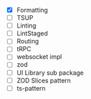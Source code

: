 - [x] Formatting
- [ ] TSUP
- [ ] Linting
- [ ] LintStaged
- [ ] Routing
- [ ] tRPC
- [ ] websocket impl
- [ ] zod
- [ ] UI Library sub package
- [ ] ZOD Slices pattern
- [ ] ts-pattern
